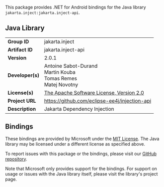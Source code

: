 This package provides .NET for Android bindings for the Java library `jakarta.inject:jakarta.inject-api`.

## Java Library

| | |
|-|-|
| **Group ID** | jakarta.inject |
| **Artifact ID** | jakarta.inject-api |
| **Version** | 2.0.1 |
| **Developer(s)** | Antoine Sabot-Durand<br/>Martin Kouba<br/>Tomas Remes<br/>Matej Novotny |
| **License(s)** | [The Apache Software License, Version 2.0](http://www.apache.org/licenses/LICENSE-2.0.txt) |
| **Project URL** | https://github.com/eclipse-ee4j/injection-api |
| **Description** | Jakarta Dependency Injection |

## Bindings

These bindings are provided by Microsoft under the [MIT License](https://opensource.org/licenses/MIT). The Java
library may be licensed under a different license as specified above.

To report issues with this package or the bindings, please visit our [GitHub repository](https://aka.ms/android-libraries).

Note that Microsoft only provides support for the bindings. For support on
usage or issues with the Java library itself, please visit the library's project page.
